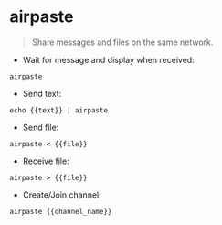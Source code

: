 # airpaste

> Share messages and files on the same network.

- Wait for message and display when received:

`airpaste`

- Send text:

`echo {{text}} | airpaste`

- Send file:

`airpaste < {{file}}`

- Receive file:

`airpaste > {{file}}`

- Create/Join channel:

`airpaste {{channel_name}}`

